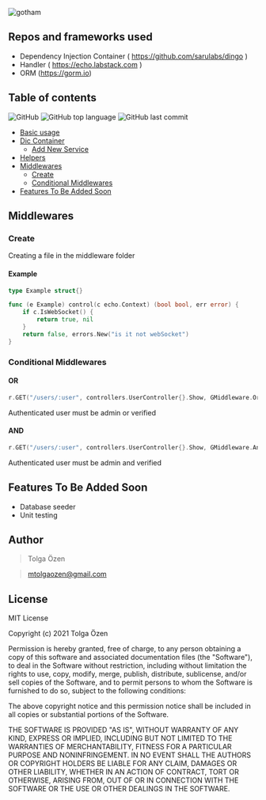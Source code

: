
![gotham](https://user-images.githubusercontent.com/39353278/103892416-99f6c880-50fc-11eb-8869-af197ca81fd1.png)

## Repos and frameworks used

- Dependency Injection Container ( https://github.com/sarulabs/dingo ) 
- Handler ( https://echo.labstack.com )
- ORM (https://gorm.io) 

## Table of contents
![GitHub](https://img.shields.io/github/license/tolgaOzen/go-gotham)
![GitHub top language](https://img.shields.io/github/languages/top/tolgaozen/go-gotham)
![GitHub last commit](https://img.shields.io/github/last-commit/tolgaozen/go-gotham)

- [Basic usage](#basic-usage)
- [Dic Container](#container-deletion)
    * [Add New Service](#add-new-service)
- [Helpers](#helpers)
- [Middlewares](#conditional-middlewares)
    * [Create](#create)
    * [Conditional Middlewares](#conditional-middlewares)
- [Features To Be Added Soon](#features-to-be-added-soon)


## Middlewares

### Create

Creating a file in the middleware folder

#### Example

```go
type Example struct{}

func (e Example) control(c echo.Context) (bool bool, err error) {
	if c.IsWebSocket() {
		return true, nil
	}
	return false, errors.New("is it not webSocket")
}
```

### Conditional Middlewares


#### OR
```go
r.GET("/users/:user", controllers.UserController{}.Show, GMiddleware.Or([]GMiddleware.MiddlewareI{GMiddleware.IsAdmin{}, GMiddleware.IsVerified{}}))
```

Authenticated user must be admin or verified

#### AND
```go
r.GET("/users/:user", controllers.UserController{}.Show, GMiddleware.And([]GMiddleware.MiddlewareI{GMiddleware.IsAdmin{}, GMiddleware.IsVerified{}}))
```


Authenticated user must be admin and verified

## Features To Be Added Soon
- Database seeder
- Unit testing

## Author

>Tolga Özen

>mtolgaozen@gmail.com


## License

MIT License

Copyright (c) 2021 Tolga Özen

Permission is hereby granted, free of charge, to any person obtaining a copy
of this software and associated documentation files (the "Software"), to deal
in the Software without restriction, including without limitation the rights
to use, copy, modify, merge, publish, distribute, sublicense, and/or sell
copies of the Software, and to permit persons to whom the Software is
furnished to do so, subject to the following conditions:

The above copyright notice and this permission notice shall be included in all
copies or substantial portions of the Software.

THE SOFTWARE IS PROVIDED "AS IS", WITHOUT WARRANTY OF ANY KIND, EXPRESS OR
IMPLIED, INCLUDING BUT NOT LIMITED TO THE WARRANTIES OF MERCHANTABILITY,
FITNESS FOR A PARTICULAR PURPOSE AND NONINFRINGEMENT. IN NO EVENT SHALL THE
AUTHORS OR COPYRIGHT HOLDERS BE LIABLE FOR ANY CLAIM, DAMAGES OR OTHER
LIABILITY, WHETHER IN AN ACTION OF CONTRACT, TORT OR OTHERWISE, ARISING FROM,
OUT OF OR IN CONNECTION WITH THE SOFTWARE OR THE USE OR OTHER DEALINGS IN THE
SOFTWARE.